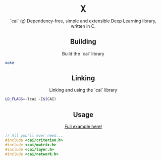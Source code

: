<h1 align="center">
  &chi;
</h1>

<p align="center">
  `cai` (&chi;) Dependency-free, simple and extensible Deep Learning library, written in C.
</p>

<h2 align="center">Building</h2>

<p align="center">
  Build the `cai` library
</p>

```sh
make
```

<h2 align="center">Linking</h2>

<p align="center">
  Linking and using the `cai` library
</p>

```sh
LD_FLAGS=-lcai -I$(CAI)
```

<h2 align="center">Usage</h2>

<p align="center">
  <a href="https://github.com/wenkesj/cai/tree/master/xor">Full example here!</a>
</p>

```c
// All you'll ever need...
#include <cai/criterion.h>
#include <cai/matrix.h>
#include <cai/layer.h>
#include <cai/network.h>
```
